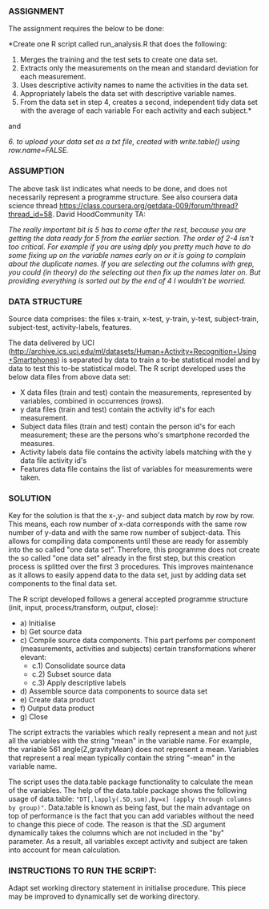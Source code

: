 ### ASSIGNMENT

The assignment requires the below to be done:

*Create one R script called run_analysis.R that does the following:
1. Merges the training and the test sets to create one data set.
2. Extracts only the measurements on the mean and standard deviation for each measurement. 
3. Uses descriptive activity names to name the activities in the data set.
4. Appropriately labels the data set with descriptive variable names. 
5. From the data set in step 4, creates a second, independent tidy data set with the average of each variable For each activity and each subject.* 

and

*6. to upload your data set as a txt file, created with write.table() using row.name=FALSE.*
       
### ASSUMPTION
The above task list indicates what needs to be done, and does not necessarily represent a programme structure. See also coursera data science thread https://class.coursera.org/getdata-009/forum/thread?thread_id=58. David HoodCommunity TA: 

*The really important bit is 5 has to come after the rest, because you are getting the data ready for 5 from the earlier section. The order of 2-4 isn't too critical. For example if you are using dply you pretty much have to do some fixing up on the variable names early on or it is going to complain about the duplicate names. If you are selecting out the columns with grep, you could (in theory) do the selecting out then fix up the names later on. But providing everything is sorted out by the end of 4 I wouldn't be worried.*

### DATA STRUCTURE

Source data comprises: the files x-train, x-test, y-train, y-test, subject-train, subject-test, activity-labels, features.
 
The data delivered by UCI (http://archive.ics.uci.edu/ml/datasets/Human+Activity+Recognition+Using+Smartphones) is separated by data to train a to-be statistical model and by data to test this to-be statistical model. The R script developed uses the below data files from above data set:

* X data files (train and test) contain the measurements, represented by variables, combined in occurrences (rows).
* y data files (train and test) contain the activity id's for each measurement.
* Subject data files (train and test) contain the person id's for each measurement; these are the persons who's smartphone recorded the measures. 
* Activity labels data file contains the activity labels matching with the y data file activity id's
* Features data file contains the list of variables for measurements were taken.

### SOLUTION

Key for the solution is that the x-,y- and subject data match by row by row. This means, each row number of x-data corresponds with the same row number of y-data and with the same row number of subject-data. This allows for compiling data components until these are ready for assembly into the so called "one data set". Therefore, this programme does not create the so called "one data set" already in the first step, but this creation process is splitted over the first 3 procedures. This improves maintenance as it allows to easily append data to the data set, just by adding data set components to the final data set.
    
The R script developed follows a general accepted programme structure (init, input, process/transform, output, close):

* a) Initialise
* b) Get source data
* c) Compile source data components. This part perfoms per component (measurements, activities and subjects) certain transformations wherer elevant: 
  * c.1) Consolidate source data
  * c.2) Subset source data
  * c.3) Apply descriptive labels
* d) Assemble source data components to source data set
* e) Create data product
* f) Output data product
* g) Close

The script extracts the variables which really represent a mean and not just all the variables with the string "mean" in the variable name. For example, 
the variable 561 angle(Z,gravityMean)
 does not represent a mean. Variables that represent a real mean typically contain the string "-mean" in the variable name.

The script uses the data.table package functionality to calculate the mean of the variables. The help of the data.table package shows the following usage of data.table: `"DT[,lapply(.SD,sum),by=x] (apply through columns by group)"`.  Data.table is known as being fast, but the main advantage on top of performance is the fact that you can add variables without the need to change this piece of code. The reason is that the .SD argument dynamically takes the columns which are not included in the "by" parameter. As a result, all variables except activity and subject are taken into account for mean calculation.

### INSTRUCTIONS TO RUN THE SCRIPT: 

Adapt set working directory statement in initialise procedure. This piece may be improved to dynamically set de working directory.